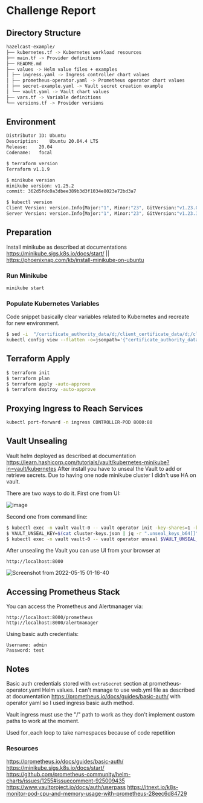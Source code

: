 # Challenge Report

## Directory Structure

``` bash
hazelcast-example/ 
├── kubernetes.tf -> Kubernetes workload resources
├── main.tf -> Provider definitions
├── README.md
├── values -> Helm value files + examples
│ ├── ingress.yaml -> Ingress controller chart values
│ ├── prometheus-operator.yaml -> Prometheus operator chart values
│ ├── secret-example.yaml -> Vault secret creation example
│ └── vault.yaml -> Vault chart values
├── vars.tf -> Variable definitions
└── versions.tf -> Provider versions
```

## Environment

``` bash
Distributor ID:	Ubuntu
Description:	Ubuntu 20.04.4 LTS
Release:	20.04
Codename:	focal

$ terraform version
Terraform v1.1.9

$ minikube version
minikube version: v1.25.2
commit: 362d5fdc0a3dbee389b3d3f1034e8023e72bd3a7

$ kubectl version
Client Version: version.Info{Major:"1", Minor:"23", GitVersion:"v1.23.0", GitCommit:"ab69524f795c42094a6630298ff53f3c3ebab7f4", GitTreeState:"clean", BuildDate:"2021-12-07T18:16:20Z", GoVersion:"go1.17.3", Compiler:"gc", Platform:"linux/amd64"}
Server Version: version.Info{Major:"1", Minor:"23", GitVersion:"v1.23.3", GitCommit:"816c97ab8cff8a1c72eccca1026f7820e93e0d25", GitTreeState:"clean", BuildDate:"2022-01-25T21:19:12Z", GoVersion:"go1.17.6", Compiler:"gc", Platform:"linux/amd64"}

``` 

## Preparation

Install minikube as described at documentations https://minikube.sigs.k8s.io/docs/start/
|| https://phoenixnap.com/kb/install-minikube-on-ubuntu

### Run Minikube

``` bash 
minikube start
```

### Populate Kubernetes Variables

Code snippet basically clear variables related to Kubernetes and recreate for new environment.

``` bash 
$ sed -i  "/certificate_authority_data/d;/client_certificate_data/d;/client_key_data/d;9,/server/d" terraform.tfvars && \
kubectl config view --flatten -o=jsonpath='{"certificate_authority_data = "}{"\""}{.clusters[?(@.name=="minikube")].cluster.certificate-authority-data}{"\""}{"\n"}{"\n"}{"client_certificate_data = "}{"\""}{.users[?(@.name=="minikube")].user.client-certificate-data}{"\""}{"\n"}{"\n"}{"client_key_data = "}{"\""}{.users[?(@.name=="minikube")].user.client-key-data}{"\""}{"\n"}{"\n"}{"server = "}{"\""}{.clusters[?(@.name=="minikube")].cluster.server}{"\""}{"\n"}' >> terraform.tfvars
```

## Terraform Apply

``` bash 
$ terraform init
$ terraform plan
$ terraform apply -auto-approve
$ terraform destroy -auto-approve
```

## Proxying Ingress to Reach Services

``` bash 
kubectl port-forward -n ingress CONTROLLER-POD 8000:80
```

## Vault Unsealing

Vault helm deployed as described at
documentation https://learn.hashicorp.com/tutorials/vault/kubernetes-minikube?in=vault/kubernetes
After install you have to unseal the Vault to add or retrieve secrets. Due to having one node minikube cluster I didn't
use HA on vault.

There are two ways to do it. First one from UI:

![image](https://user-images.githubusercontent.com/5826958/168450022-ee756d0c-a31e-4a76-b283-2326f4a1baae.png)


Second one from command line:

``` bash 
$ kubectl exec -n vault vault-0 -- vault operator init -key-shares=1 -key-threshold=1 -format=json > cluster-keys.json
$ VAULT_UNSEAL_KEY=$(cat cluster-keys.json | jq -r ".unseal_keys_b64[]")
$ kubectl exec -n vault vault-0 -- vault operator unseal $VAULT_UNSEAL_KEY
```

After unsealing the Vault you can use UI from your browser at

```
http://localhost:8000
```

![Screenshot from 2022-05-15 01-16-40](https://user-images.githubusercontent.com/5826958/168449996-785c58a6-6ab3-4d53-a768-76d6c57e3b0d.png)

## Accessing Prometheus Stack

You can access the Prometheus and Alertmanager via:

```
http://localhost:8000/prometheus
http://localhost:8000/alertmanager
```

Using basic auth credentials:

```
Username: admin
Password: test
```

## Notes

Basic auth credentials stored with  ```extraSecret``` section at prometheus-operator.yaml Helm values. I can't manage to
use web.yml file as described at documentation https://prometheus.io/docs/guides/basic-auth/ with operator yaml so I
used ingress basic auth method.

Vault ingress must use the "/" path to work as they don't implement custom paths to work at the moment.

Used for_each loop to take namespaces because of code repetition

### Resources
https://prometheus.io/docs/guides/basic-auth/  
https://minikube.sigs.k8s.io/docs/start/  
https://github.com/prometheus-community/helm-charts/issues/1255#issuecomment-925009435
https://www.vaultproject.io/docs/auth/userpass
https://itnext.io/k8s-monitor-pod-cpu-and-memory-usage-with-prometheus-28eec6d84729


